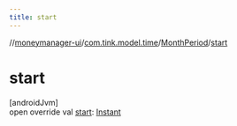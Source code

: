 ```yaml
---
title: start
---
```

//[moneymanager-ui](../../../index.html)/[com.tink.model.time](../index.html)/[MonthPeriod](index.html)/[start](start.html)



# start



[androidJvm]\
open override val [start](start.html): [Instant](https://developer.android.com/reference/kotlin/java/time/Instant.html)




